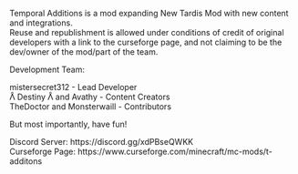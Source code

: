 <p>Temporal Additions is a mod expanding New Tardis Mod with new content and integrations.<br>
Reuse and republishment is allowed under conditions of credit of original developers with a link to the curseforge page, and not claiming to be the dev/owner of the mod/part of the team.<p/>

Development Team:
<p>mistersecret312 - Lead Developer<br>
ᐰ Destiny ᐰ and Avathy - Content Creators<br>
TheDoctor and Monsterwaill - Contributors<p/>

But most importantly, have fun!

<p>Discord Server: https://discord.gg/xdPBseQWKK<br>
Curseforge Page: https://www.curseforge.com/minecraft/mc-mods/t-additons<p/>
